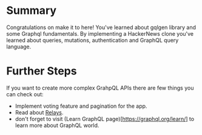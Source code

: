 # Summary <a name="summary"></a>
Congratulations on make it to here! You've learned about gqlgen library and some Graphql fundamentals. By implementing a HackerNews clone you've learned about queries, mutations, authentication and GraphQL query language. 
# Further Steps <a name="further-steps"></a>
If you want to create more complex GrahpQL APIs there are few things you can check out:
* Implement voting feature and pagination for the app.
* Read about [Relays](https://facebook.github.io/relay/docs/en/graphql-server-specification.html).
* don't forget to visit (Learn GraphQL page)[https://graphql.org/learn/] to learn more about GraphQL world.